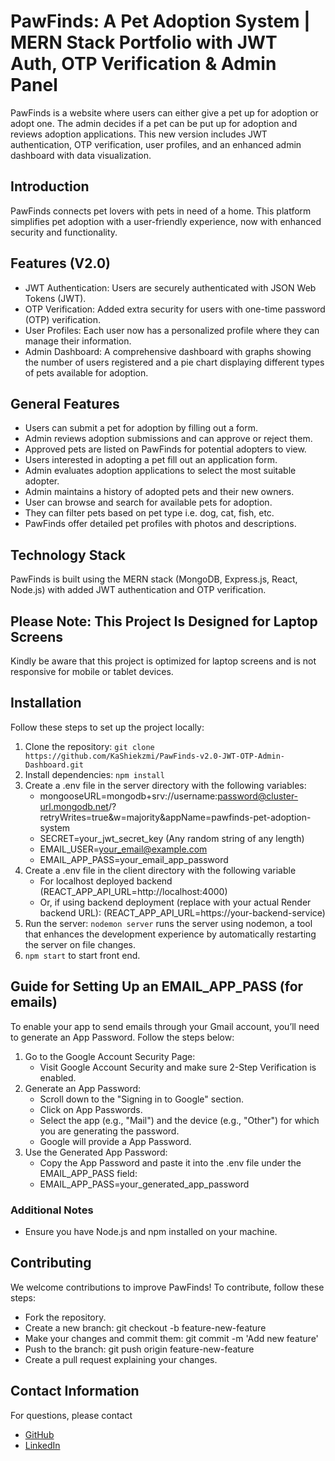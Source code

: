 # PawFinds: A Pet Adoption System | MERN Stack Portfolio with JWT Auth, OTP Verification & Admin Panel
PawFinds is a website where users can either give a pet up for adoption or adopt one. The admin decides if a pet can be put up for adoption and reviews adoption applications. This new version includes JWT authentication, OTP verification, user profiles, and an enhanced admin dashboard with data visualization.

## Introduction
PawFinds connects pet lovers with pets in need of a home. This platform simplifies pet adoption with a user-friendly experience, now with enhanced security and functionality.

## Features (V2.0)
 - JWT Authentication: Users are securely authenticated with JSON Web Tokens (JWT).
 - OTP Verification: Added extra security for users with one-time password (OTP) verification.
 - User Profiles: Each user now has a personalized profile where they can manage their information.
 - Admin Dashboard: A comprehensive dashboard with graphs showing the number of users registered and a pie chart displaying different types of pets available for adoption.

## General Features
- Users can submit a pet for adoption by filling out a form.
- Admin reviews adoption submissions and can approve or reject them.
- Approved pets are listed on PawFinds for potential adopters to view.
- Users interested in adopting a pet fill out an application form.
- Admin evaluates adoption applications to select the most suitable adopter.
- Admin maintains a history of adopted pets and their new owners.
- User can browse and search for available pets for adoption.
- They can filter pets based on pet type i.e. dog, cat, fish, etc.
- PawFinds offer detailed pet profiles with photos and descriptions.

## Technology Stack
PawFinds is built using the MERN stack (MongoDB, Express.js, React, Node.js) with added JWT authentication and OTP verification.

## **Please Note: This Project Is Designed for Laptop Screens**
Kindly be aware that this project is optimized for laptop screens and is not responsive for mobile or tablet devices.

## Installation
Follow these steps to set up the project locally:

1. Clone the repository: `git clone https://github.com/KaShiekzmi/PawFinds-v2.0-JWT-OTP-Admin-Dashboard.git`
2. Install dependencies: `npm install`
3. Create a .env file in the server directory with the following variables:
   - mongooseURL=mongodb+srv://username:password@cluster-url.mongodb.net/?retryWrites=true&w=majority&appName=pawfinds-pet-adoption-system
   - SECRET=your_jwt_secret_key (Any random string of any length)
   - EMAIL_USER=your_email@example.com
   - EMAIL_APP_PASS=your_email_app_password
5. Create a .env file in the client directory with the following variable
   - For localhost deployed backend (REACT_APP_API_URL=http://localhost:4000)
   - Or, if using backend deployment (replace with your actual Render backend URL): (REACT_APP_API_URL=https://your-backend-service)
7. Run the server: `nodemon server` runs the server using nodemon, a tool that enhances the development experience by automatically restarting the server on file changes.
8. `npm start` to start front end.

## Guide for Setting Up an EMAIL_APP_PASS (for emails)
To enable your app to send emails through your Gmail account, you’ll need to generate an App Password. Follow the steps below:

1. Go to the Google Account Security Page:
   - Visit Google Account Security and make sure 2-Step Verification is enabled.
2. Generate an App Password:
    - Scroll down to the "Signing in to Google" section.
    - Click on App Passwords.
    - Select the app (e.g., "Mail") and the device (e.g., "Other") for which you are generating the password.
    - Google will provide a App Password.
4. Use the Generated App Password:
    - Copy the App Password and paste it into the .env file under the EMAIL_APP_PASS field:
    - EMAIL_APP_PASS=your_generated_app_password

### Additional Notes
- Ensure you have Node.js and npm installed on your machine.

## Contributing
We welcome contributions to improve PawFinds! To contribute, follow these steps:
- Fork the repository.
- Create a new branch: git checkout -b feature-new-feature
- Make your changes and commit them: git commit -m 'Add new feature'
- Push to the branch: git push origin feature-new-feature
- Create a pull request explaining your changes.

## Contact Information
For questions, please contact 
- [GitHub](https://github.com/kaushal-Prakash)
- [LinkedIn](https://www.linkedin.com/in/devkaushalprakash)
